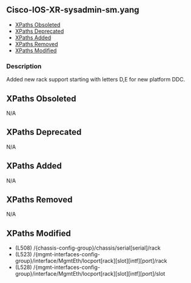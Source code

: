## Cisco-IOS-XR-sysadmin-sm.yang

- [XPaths Obsoleted](#xpaths-obsoleted)
- [XPaths Deprecated](#xpaths-deprecated)
- [XPaths Added](#xpaths-added)
- [XPaths Removed](#xpaths-removed)
- [XPaths Modified](#xpaths-modified)

### Description

Added new rack support starting with letters D,E for new platform DDC.

## XPaths Obsoleted

N/A

## XPaths Deprecated

N/A

## XPaths Added

N/A

## XPaths Removed

N/A

## XPaths Modified

- (L508)	/{chassis-config-group}/chassis/serial[serial]/rack
- (L523)	/{mgmt-interfaces-config-group}/interface/MgmtEth/locport[rack][slot][intf][port]/rack
- (L528)	/{mgmt-interfaces-config-group}/interface/MgmtEth/locport[rack][slot][intf][port]/slot

